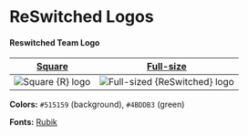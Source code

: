 # ReSwitched Logos

#### Reswitched Team Logo

| [Square](https://github.com/reswitched/logos/tree/master/reswitched/square) | [Full-size](https://github.com/reswitched/logos/tree/master/reswitched/full)  |
|:------:|:-----:|
| ![Square {R} logo](https://github.com/reswitched/logos/blob/master/reswitched/square/2x_square.png?raw=true) | ![Full-sized {ReSwitched} logo](https://github.com/reswitched/logos/blob/master/reswitched/full/2x_full.png?raw=true) |

**Colors:** `#515159` (background), `#4BDDB3` (green)

**Fonts:** [Rubik](https://fonts.google.com/specimen/Rubik)
